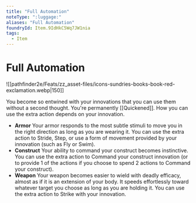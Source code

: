 ```yaml
---
title: "Full Automation"
noteType: ":luggage:"
aliases: "Full Automation"
foundryId: Item.9IdHkC5Wq7JW1nia
tags:
  - Item
---
```


# Full Automation
![[pathfinder2e/Feats/zz_asset-files/icons-sundries-books-book-red-exclamation.webp|150]]

You become so entwined with your innovations that you can use them without a second thought. You're permanently [[Quickened]]. How you can use the extra action depends on your innovation.

*   **Armor** Your armor responds to the most subtle stimuli to move you in the right direction as long as you are wearing it. You can use the extra action to Stride, Step, or use a form of movement provided by your innovation (such as Fly or Swim).
*   **Construct** Your ability to command your construct becomes instinctive. You can use the extra action to Command your construct innovation (or to provide 1 of the actions if you choose to spend 2 actions to Command your construct).
*   **Weapon** Your weapon becomes easier to wield with deadly efficacy, almost as if it is an extension of your body. It speeds effortlessly toward whatever target you choose as long as you are holding it. You can use the extra action to Strike with your innovation.
